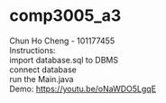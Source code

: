 # comp3005_a3
Chun Ho Cheng - 101177455 <br /> 
Instructions: <br /> 
import database.sql to DBMS <br /> 
connect database <br /> 
run the Main.java <br /> 
Demo: https://youtu.be/oNaWDO5LgqE
